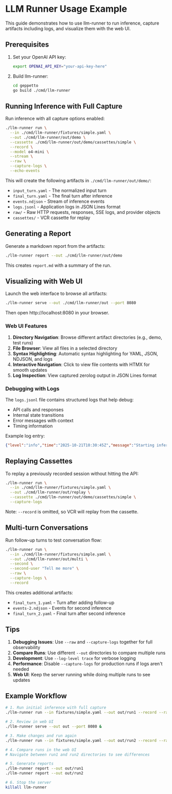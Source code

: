 # LLM Runner Usage Example

This guide demonstrates how to use llm-runner to run inference, capture artifacts including logs, and visualize them with the web UI.

## Prerequisites

1. Set your OpenAI API key:
   ```bash
   export OPENAI_API_KEY="your-api-key-here"
   ```

2. Build llm-runner:
   ```bash
   cd geppetto
   go build ./cmd/llm-runner
   ```

## Running Inference with Full Capture

Run inference with all capture options enabled:

```bash
./llm-runner run \
  --in ./cmd/llm-runner/fixtures/simple.yaml \
  --out ./cmd/llm-runner/out/demo \
  --cassette ./cmd/llm-runner/out/demo/cassettes/simple \
  --record \
  --model o4-mini \
  --stream \
  --raw \
  --capture-logs \
  --echo-events
```

This will create the following artifacts in `./cmd/llm-runner/out/demo/`:
- `input_turn.yaml` - The normalized input turn
- `final_turn.yaml` - The final turn after inference
- `events.ndjson` - Stream of inference events
- `logs.jsonl` - Application logs in JSON Lines format
- `raw/` - Raw HTTP requests, responses, SSE logs, and provider objects
- `cassettes/` - VCR cassette for replay

## Generating a Report

Generate a markdown report from the artifacts:

```bash
./llm-runner report --out ./cmd/llm-runner/out/demo
```

This creates `report.md` with a summary of the run.

## Visualizing with Web UI

Launch the web interface to browse all artifacts:

```bash
./llm-runner serve --out ./cmd/llm-runner/out --port 8080
```

Then open http://localhost:8080 in your browser.

### Web UI Features

1. **Directory Navigation**: Browse different artifact directories (e.g., demo, test runs)
2. **File Browser**: View all files in a selected directory
3. **Syntax Highlighting**: Automatic syntax highlighting for YAML, JSON, NDJSON, and logs
4. **Interactive Navigation**: Click to view file contents with HTMX for smooth updates
5. **Log Inspection**: View captured zerolog output in JSON Lines format

### Debugging with Logs

The `logs.jsonl` file contains structured logs that help debug:
- API calls and responses
- Internal state transitions
- Error messages with context
- Timing information

Example log entry:
```json
{"level":"info","time":"2025-10-21T10:30:45Z","message":"Starting inference","turn_id":"turn_simple","model":"o4-mini"}
```

## Replaying Cassettes

To replay a previously recorded session without hitting the API:

```bash
./llm-runner run \
  --in ./cmd/llm-runner/fixtures/simple.yaml \
  --out ./cmd/llm-runner/out/replay \
  --cassette ./cmd/llm-runner/out/demo/cassettes/simple \
  --capture-logs
```

Note: `--record` is omitted, so VCR will replay from the cassette.

## Multi-turn Conversations

Run follow-up turns to test conversation flow:

```bash
./llm-runner run \
  --in ./cmd/llm-runner/fixtures/simple.yaml \
  --out ./cmd/llm-runner/out/multi \
  --second \
  --second-user "Tell me more" \
  --raw \
  --capture-logs \
  --record
```

This creates additional artifacts:
- `final_turn_1.yaml` - Turn after adding follow-up
- `events-2.ndjson` - Events for second inference
- `final_turn_2.yaml` - Final turn after second inference

## Tips

1. **Debugging Issues**: Use `--raw` and `--capture-logs` together for full observability
2. **Compare Runs**: Use different `--out` directories to compare multiple runs
3. **Development**: Use `--log-level trace` for verbose logging
4. **Performance**: Disable `--capture-logs` for production runs if logs aren't needed
5. **Web UI**: Keep the server running while doing multiple runs to see updates

## Example Workflow

```bash
# 1. Run initial inference with full capture
./llm-runner run --in fixtures/simple.yaml --out out/run1 --record --raw --capture-logs

# 2. Review in web UI
./llm-runner serve --out out --port 8080 &

# 3. Make changes and run again
./llm-runner run --in fixtures/simple.yaml --out out/run2 --record --raw --capture-logs

# 4. Compare runs in the web UI
# Navigate between run1 and run2 directories to see differences

# 5. Generate reports
./llm-runner report --out out/run1
./llm-runner report --out out/run2

# 6. Stop the server
killall llm-runner
```

